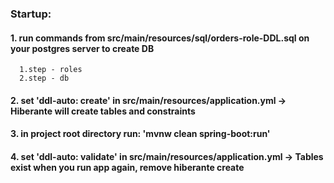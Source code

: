 ### Startup: ###
#### 1. run commands from src/main/resources/sql/orders-role-DDL.sql on your postgres server to create DB ####
      1.step - roles
      2.step - db
#### 2. set 'ddl-auto: create' in src/main/resources/application.yml -> Hiberante will create tables and constraints ####
#### 3. in project root directory run: 'mvnw clean spring-boot:run' ####
#### 4. set 'ddl-auto: validate' in src/main/resources/application.yml -> Tables exist when you run app again, remove hiberante create ####
